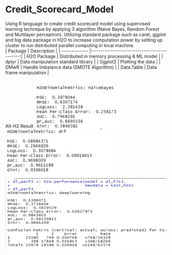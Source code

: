 # Credit_Scorecard_Model
Using R language to create credit scorecard model using supervised learning technique by applying 3 algorithm (Naive Bayes, Random Forest and Multilayer perceptron). Utilizing standard package such as caret, ggplot and big data package in H2O to increase computation power by setting up cluster to run distributed parallel computing in local machine.
<br>
| Package       | Description                                 |
| ------------- |:-------------------------------------------:|
| H2O Package   | Distributed in memory processing & ML model |
| dplyr         | Data manipulation standard library          |
| Ggplot2       | Plotting the data                           |
| DMwR          | Handle Imbalance data (SMOTE Algorithm)     |
| Data.Table    | Data frame manipulation                     |         
</br>

Alt-H2 Result
![result](image/NB.png)
![result](image/RF.png)
![result](image/ANN.png)
